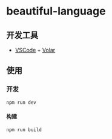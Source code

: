 <!--
 * @Author: Jarvis 823867852@qq.com
 * @Date: 2022-05-06 16:58:48
 * @LastEditors: Jarvis 823867852@qq.com
 * @LastEditTime: 2022-05-06 17:29:49
 * @FilePath: \beautiful-language\README.md
 * @Description: 这是默认设置,请设置`customMade`, 打开koroFileHeader查看配置 进行设置: https://github.com/OBKoro1/koro1FileHeader/wiki/%E9%85%8D%E7%BD%AE
-->
# beautiful-language



## 开发工具

- [VSCode](https://code.visualstudio.com/) + [Volar](https://marketplace.visualstudio.com/items?itemName=johnsoncodehk.volar)

## 使用
### 开发

```
npm run dev
```

#### 构建

```
npm run build
```